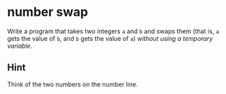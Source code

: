 # number swap
Write a program that takes two integers `a` and `b` and swaps them (that is, `a` gets the value of `b`, and `b` gets the value of `a`) *without using a temporary variable*.
## Hint
Think of the two numbers on the number line.
